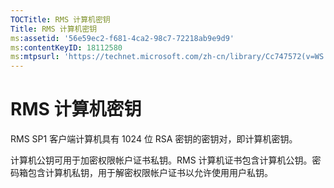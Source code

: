 ```yaml
---
TOCTitle: RMS 计算机密钥
Title: RMS 计算机密钥
ms:assetid: '56e59ec2-f681-4ca2-98c7-72218ab9e9d9'
ms:contentKeyID: 18112580
ms:mtpsurl: 'https://technet.microsoft.com/zh-cn/library/Cc747572(v=WS.10)'
---
```


RMS 计算机密钥
==============

RMS SP1 客户端计算机具有 1024 位 RSA 密钥的密钥对，即计算机密钥。

计算机公钥可用于加密权限帐户证书私钥。RMS 计算机证书包含计算机公钥。密码箱包含计算机私钥，用于解密权限帐户证书以允许使用用户私钥。
